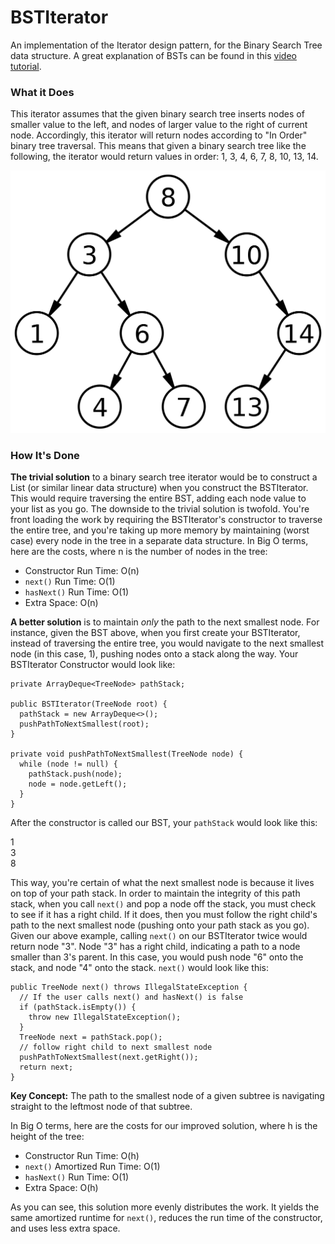 # BSTIterator
An implementation of the Iterator design pattern, for the Binary Search Tree
data structure. A great explanation of BSTs can be found in this [video tutorial](https://www.youtube.com/watch?v=i_Q0v_Ct5lY).

### What it Does
This iterator assumes that the given binary search tree inserts nodes of smaller 
value to the left, and nodes of larger value to the right of current node. Accordingly, 
this iterator will return nodes according to "In Order" binary tree traversal. 
This means that given a binary search tree like the following, the iterator would 
return values in order: 1, 3, 4, 6, 7, 8, 10, 13, 14. 

![BST](../../../../../../../etc/bst.png "Binary Search Tree")  

### How It's Done
**The trivial solution** to a binary search tree iterator would be to construct a List (or similar 
linear data structure) when you construct the BSTIterator. This would require traversing the entire
BST, adding each node value to your list as you go. The downside to the trivial solution is twofold.
You're front loading the work by requiring the BSTIterator's constructor to traverse the entire tree, 
and you're taking up more memory by maintaining (worst case) every node in the tree in a separate 
data structure. In Big O terms, here are the costs, where n is the number of nodes in the tree:
* Constructor Run Time: O(n) 
* `next()` Run Time: O(1)
* `hasNext()` Run Time: O(1)
* Extra Space: O(n)

**A better solution** is to maintain _only_ the path to the next smallest node. For instance, given 
the BST above, when you first create your BSTIterator, instead of traversing the entire tree, you 
would navigate to the next smallest node (in this case, 1), pushing nodes onto a stack along the way. 
Your BSTIterator Constructor would look like:
```
private ArrayDeque<TreeNode> pathStack;

public BSTIterator(TreeNode root) {
  pathStack = new ArrayDeque<>();
  pushPathToNextSmallest(root);
}

private void pushPathToNextSmallest(TreeNode node) {
  while (node != null) {
    pathStack.push(node);
    node = node.getLeft();
  }
}
```

After the constructor is called our BST, your `pathStack` would look like this:

1\
3\
8

This way, you're certain of what the next smallest node is because it lives on top of your path 
stack. In order to maintain the integrity of this path stack, when you call `next()` and pop a 
node off the stack, you must check to see if it has a right child. If it does, then you must follow the right 
child's path to the next smallest node (pushing onto your path stack as you go). Given our above example, 
calling `next()` on our BSTIterator twice would return node "3". Node "3" has a right child, indicating 
a path to a node smaller than 3's parent. In this case, you would push node "6" onto the stack, 
and node "4" onto the stack. `next()` would look like this:

```
public TreeNode next() throws IllegalStateException {
  // If the user calls next() and hasNext() is false
  if (pathStack.isEmpty()) {
    throw new IllegalStateException();
  }
  TreeNode next = pathStack.pop();
  // follow right child to next smallest node
  pushPathToNextSmallest(next.getRight());
  return next;
}
```

**Key Concept:** The path to the smallest node of a given subtree is navigating straight to the 
leftmost node of that subtree.

In Big O terms, here are the costs for our improved solution, where h is the height of the tree:
* Constructor Run Time: O(h) 
* `next()` Amortized Run Time: O(1)
* `hasNext()` Run Time: O(1)
* Extra Space: O(h)

As you can see, this solution more evenly distributes the work. It yields the same amortized 
runtime for `next()`, reduces the run time of the constructor, and uses less extra space. 


 